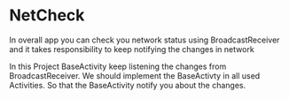 # NetCheck

In overall app you can check you network status using BroadcastReceiver and it takes responsibility to keep notifying the changes in network 

In this Project BaseActivity keep listening the changes from BroadcastReceiver. We should implement the BaseActivty in all used Activities. So that the BaseActivity notify you about the changes.
